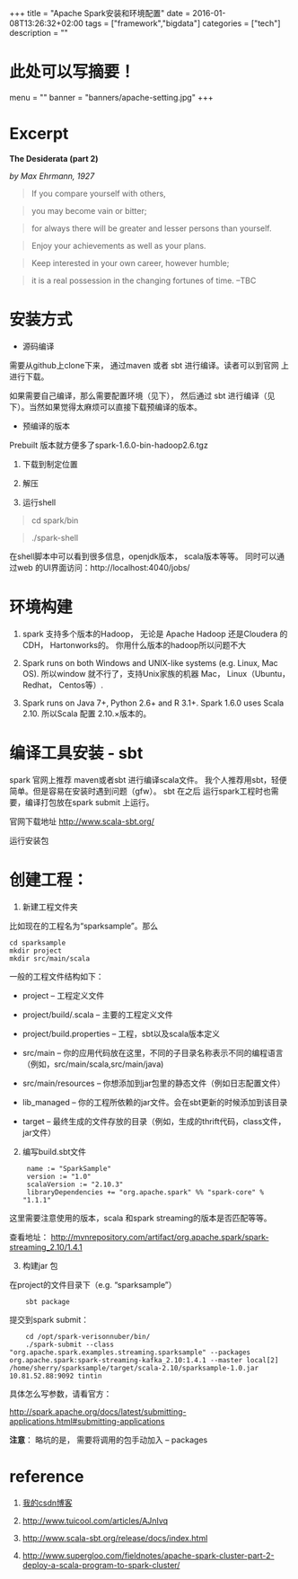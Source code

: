 +++
title =  "Apache Spark安装和环境配置"
date =  2016-01-08T13:26:32+02:00
tags = ["framework","bigdata"]
categories = ["tech"]
description = ""
# 此处可以写摘要！
menu = ""
banner = "banners/apache-setting.jpg"
+++

# Excerpt

**The Desiderata (part 2)**

   *by Max Ehrmann, 1927*

> If you compare yourself with others,

> you may become vain or bitter;

> for always there will be greater and lesser persons than yourself.

> Enjoy your achievements as well as your plans.

> Keep interested in your own career, however humble;

> it is a real possession in the changing fortunes of time.  –TBC

# 安装方式

* 源码编译

需要从github上clone下来， 通过maven 或者 sbt 进行编译。读者可以到官网 上进行下载。

如果需要自己编译，那么需要配置环境（见下）， 然后通过 sbt 进行编译（见下）。当然如果觉得太麻烦可以直接下载预编译的版本。

* 预编译的版本

Prebuilt 版本就方便多了spark-1.6.0-bin-hadoop2.6.tgz

1. 下载到制定位置

2. 解压

3. 运行shell

> cd spark/bin

>./spark-shell

在shell脚本中可以看到很多信息，openjdk版本， scala版本等等。 同时可以通过web 的UI界面访问：http://localhost:4040/jobs/

# 环境构建

1. spark 支持多个版本的Hadoop， 无论是 Apache Hadoop 还是Cloudera 的CDH， Hartonworks的。 你用什么版本的hadoop所以问题不大

2. Spark runs on both Windows and UNIX-like systems (e.g. Linux, Mac OS). 所以window 就不行了，支持Unix家族的机器 Mac， Linux（Ubuntu， Redhat， Centos等）.

3. Spark runs on Java 7+, Python 2.6+ and R 3.1+. Spark 1.6.0 uses Scala 2.10. 所以Scala 配置 2.10.×版本的。

# 编译工具安装 - sbt

spark 官网上推荐 maven或者sbt 进行编译scala文件。 我个人推荐用sbt，轻便简单。但是容易在安装时遇到问题（gfw）。 sbt 在之后 运行spark工程时也需要，编译打包放在spark submit 上运行。

官网下载地址
http://www.scala-sbt.org/

运行安装包


# 创建工程：

1. 新建工程文件夹

比如现在的工程名为“sparksample”。那么

    cd sparksample
    mkdir project
    mkdir src/main/scala

一般的工程文件结构如下：

* project – 工程定义文件

* project/build/.scala – 主要的工程定义文件

* project/build.properties – 工程，sbt以及scala版本定义

* src/main – 你的应用代码放在这里，不同的子目录名称表示不同的编程语言（例如，src/main/scala,src/main/java)

* src/main/resources – 你想添加到jar包里的静态文件（例如日志配置文件）

* lib_managed – 你的工程所依赖的jar文件。会在sbt更新的时候添加到该目录

* target – 最终生成的文件存放的目录（例如，生成的thrift代码，class文件，jar文件）

2. 编写build.sbt文件

        name := "SparkSample"
        version := "1.0"
        scalaVersion := "2.10.3"
        libraryDependencies += "org.apache.spark" %% "spark-core" % "1.1.1"

这里需要注意使用的版本，scala 和spark streaming的版本是否匹配等等。

查看地址： http://mvnrepository.com/artifact/org.apache.spark/spark-streaming_2.10/1.4.1

3. 构建jar 包

在project的文件目录下（e.g. “sparksample”）

        sbt package
提交到spark submit：

        cd /opt/spark-verisonnuber/bin/
        ./spark-submit --class "org.apache.spark.examples.streaming.sparksample" --packages org.apache.spark:spark-streaming-kafka_2.10:1.4.1 --master local[2]  /home/sherry/sparksample/target/scala-2.10/sparksample-1.0.jar 10.81.52.88:9092 tintin  

具体怎么写参数，请看官方：

http://spark.apache.org/docs/latest/submitting-applications.html#submitting-applications

**注意**： 略坑的是， 需要将调用的包手动加入 – packages 


# reference

1. [我的csdn博客](http://blog.csdn.net/u011613321)

2. http://www.tuicool.com/articles/AJnIvq

3. http://www.scala-sbt.org/release/docs/index.html

4. http://www.supergloo.com/fieldnotes/apache-spark-cluster-part-2-deploy-a-scala-program-to-spark-cluster/